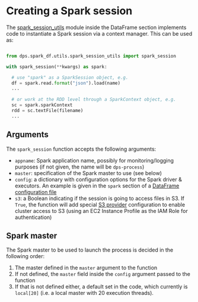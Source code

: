 # Creating a Spark session

The [spark_session_utils] module inside the DataFrame section implements code
to instantiate a Spark session via a context manager. This can be used as:

```Python

from dps.spark_df.utils.spark_session_utils import spark_session

with spark_session(**kwargs) as spark:

  # use "spark" as a SparkSession object, e.g.
  df = spark.read.format("json").load(name)
  ...
  
  # or work at the RDD level through a SparkContext object, e.g.
  sc = spark.sparkContext
  rdd = sc.textFile(filename)
  ...

```

## Arguments

The `spark_session` function accepts the following arguments:

* `appname`: Spark application name, possibly for monitoring/logging purposes
  (if not given, the name will be `dps-process`) 
* `master`: specification of the Spark master to use (see below)
* `config`: a dictionary with configuration options for the Spark driver & 
  executors. An example is given in the `spark` section of a [DataFrame
  configuration file]
* `s3`: a Boolean indicating if the session is going to access files in S3.
  If `True`, the function will add special [S3 provider] configuration to
  enable cluster access to S3 (using an EC2 Instance Profile as the IAM Role
  for authentication)


## Spark master

The Spark master to be used to launch the process is decided in the following
order:
1. The master defined in the `master` argument to the function
2. If not defined, the `master` field inside the `config` argument passed
   to the function
3. If that is not defined either, a default set in the code, which currently
   is `local[20]` (i.e. a local master with 20 execution threads).


[spark_session_utils]: ../dps/spark_df/utils/spark_session_utils.py
[DataFrame configuration file]: ../configs/df/preproc-example.yaml
[S3 provider]: https://spark.apache.org/docs/latest/cloud-integration.html#installation
